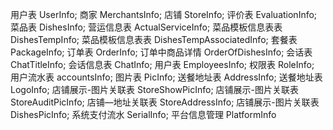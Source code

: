 用户表 UserInfo;
商家 MerchantsInfo;
店铺 StoreInfo;
评价表 EvaluationInfo;
菜品表 DishesInfo;
营运信息表 ActualServiceInfo;
菜品模板信息表表 DishesTempInfo;
菜品模板信息表表 DishesTempAssociatedInfo;
套餐表 PackageInfo;
订单表 OrderInfo;
订单中商品详情 OrderOfDishesInfo;
会话表 ChatTitleInfo;
会话信息表 ChatInfo;
用户表 EmployeesInfo;
权限表 RoleInfo;
用户流水表 accountsInfo;
图片表 PicInfo;
送餐地址表 AddressInfo;
送餐地址表 LogoInfo;
店铺展示-图片关联表 StoreShowPicInfo;
店铺展示-图片关联表 StoreAuditPicInfo;
店铺—地址关联表 StoreAddressInfo;
店铺展示-图片关联表 DishesPicInfo;
系统支付流水 SerialInfo;
平台信息管理 PlatformInfo
